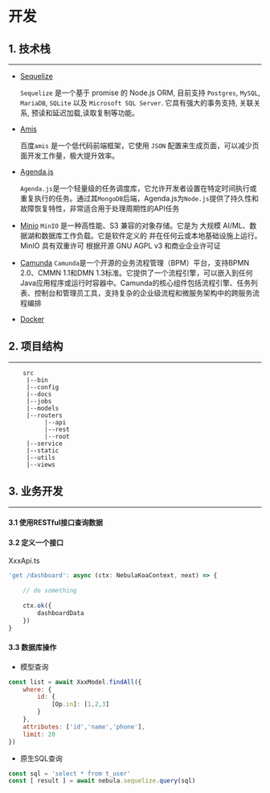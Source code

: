 # 开发

## 1. 技术栈
---

  * [Sequelize](https://sequelize.org/)
  
    `Sequelize` 是一个基于 promise 的 Node.js ORM, 目前支持 `Postgres`, `MySQL`, `MariaDB`, `SQLite` 以及 `Microsoft SQL Server`. 它具有强大的事务支持, 关联关系, 预读和延迟加载,读取复制等功能。

  * [Amis](https://aisuda.bce.baidu.com/amis/zh-CN/docs/index)

    百度`amis` 是一个低代码前端框架，它使用 `JSON` 配置来生成页面，可以减少页面开发工作量，极大提升效率。

  * [Agenda.js](https://github.com/agenda/agenda)

    `Agenda.js`是一个轻量级的任务调度库，它允许开发者设置在特定时间执行或重复执行的任务。通过其`MongoDB`后端，Agenda.js为`Node.js`提供了持久性和故障恢复特性，非常适合用于处理周期性的API任务

  * [Minio](https://min.io/)
    `MinIO` 是一种高性能、S3 兼容的对象存储。它是为 大规模 AI/ML、数据湖和数据库工作负载。它是软件定义的 并在任何云或本地基础设施上运行。 MinIO 具有双重许可 根据开源 GNU AGPL v3 和商业企业许可证
       
  * [Camunda]()
    `Camunda`‌是一个开源的业务流程管理（BPM）平台，支持BPMN 2.0、CMMN 1.1和DMN 1.3标准。它提供了一个流程引擎，可以嵌入到任何Java应用程序或运行时容器中。Camunda的核心组件包括流程引擎、任务列表、控制台和管理员工具，支持复杂的企业级流程和微服务架构中的跨服务流程编排‌



  * [Docker]()

## 2. 项目结构
---

```text
    src
     |--bin
     |--config
     |--docs
     |--jobs
     |--models
     |--routers
          |--api  
          |--rest
          |--root
     |--service
     |--static
     |--utils
     |--views
```

## 3. 业务开发
---


#### 3.1 使用RESTful接口查询数据

#### 3.2 定义一个接口

XxxApi.ts
```javascript
'get /dashboard': async (ctx: NebulaKoaContext, next) => {
    
    // do something
    
    ctx.ok({
        dashboardData
    })
}
```

#### 3.3 数据库操作

* 模型查询
```javascript
const list = await XxxModel.findAll({
    where: {
        id: {
            [Op.in]: [1,2,3] 
        }
    },
    attributes: ['id','name','phone'],
    limit: 20
})
```
* 原生SQL查询
```javascript
const sql = 'select * from t_user'
const [ result ] = await nebula.sequelize.query(sql)
```
